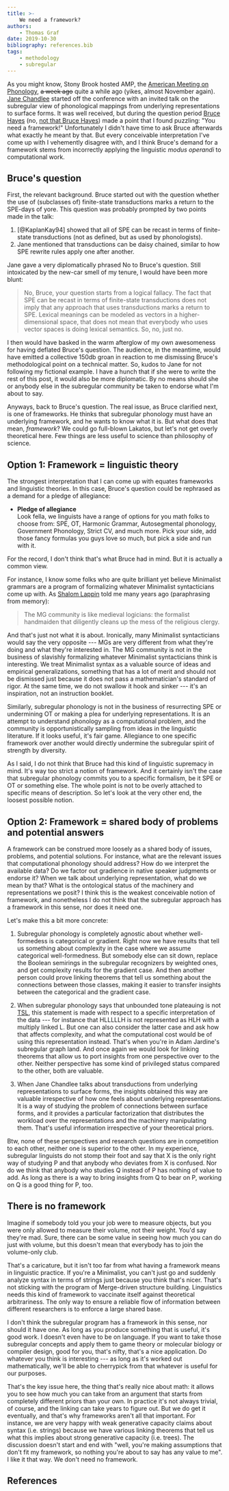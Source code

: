 ```yaml
---
title: >-
    We need a framework?
authors:
    - Thomas Graf
date: 2019-10-30
bibliography: references.bib
tags:
    - methodology
    - subregular
---
```


<!-- START_SUMMARY_BLOCK -->
As you might know, Stony Brook hosted AMP, the [American Meeting on Phonology](https://www.stonybrook.edu/commcms/amp2019/), ~~a week ago~~ quite a while ago (yikes, almost November again).
[Jane Chandlee](https://chandlee.sites.haverford.edu/) started off the conference with an invited talk on the subregular view of phonological mappings from underlying representations to surface forms.
It was well received, but during the question period [Bruce Hayes](https://linguistics.ucla.edu/people/hayes/) (no, [not that Bruce Hayes](https://www.brucehayes.com/?section=bio)) made a point that I found puzzling: "You need a framework!"
Unfortunately I didn't have time to ask Bruce afterwards what exactly he meant by that.
But every conceivable interpretation I've come up with I vehemently disagree with, and I think Bruce's demand for a framework stems from incorrectly applying the linguistic *modus operandi* to computational work.
<!-- END_SUMMARY_BLOCK -->


## Bruce's question

First, the relevant background.
Bruce started out with the question whether the use of (subclasses of) finite-state transductions marks a return to the SPE-days of yore.
This question was probably prompted by two points made in the talk:

1. [@KaplanKay94] showed that all of SPE can be recast in terms of finite-state transductions (not as defined, but as used by phonologists).
2. Jane mentioned that transductions can be daisy chained, similar to how SPE rewrite rules apply one after another.

Jane gave a very diplomatically phrased No to Bruce's question.
Still intoxicated by the new-car smell of my tenure, I would have been more blunt:

> No, Bruce, your question starts from a logical fallacy.
> The fact that SPE can be recast in terms of finite-state transductions does not imply that any approach that uses transductions marks a return to SPE.
> Lexical meanings can be modeled as vectors in a higher-dimensional space, that does not mean that everybody who uses vector spaces is doing lexical semantics.
> So, no, just no.

I then would have basked in the warm afterglow of my own awesomeness for having deflated Bruce's question.
The audience, in the meantime, would have emitted a collective 150db groan in reaction to me dismissing Bruce's methodological point on a technical matter.
So, kudos to Jane for not following my fictional example.
I have a hunch that if she were to write the rest of this post, it would also be more diplomatic.
By no means should she or anybody else in the subregular community be taken to endorse what I'm about to say.

Anyways, back to Bruce's question.
The real issue, as Bruce clarified next, is one of frameworks.
He thinks that subregular phonology must have an underlying framework, and he wants to know what it is.
But what does that mean, *framework*?
We could go full-blown Lakatos, but let's not get overly theoretical here.
Few things are less useful to science than philosophy of science.


## Option 1: Framework = linguistic theory

The strongest interpretation that I can come up with equates frameworks and linguistic theories.
In this case, Bruce's question could be rephrased as a demand for a pledge of allegiance:

- **Pledge of allegiance**  
  Look fella, we linguists have a range of options for you math folks to choose from: SPE, OT, Harmonic Grammar, Autosegmental phonology, Government Phonology, Strict CV, and much more.
  Pick your side, add those fancy formulas you guys love so much, but pick a side and run with it.

For the record, I don't think that's what Bruce had in mind.
But it is actually a common view.

For instance, I know some folks who are quite brilliant yet believe Minimalist grammars are a program of formalizing whatever Minimalist syntacticians come up with.
As [Shalom Lappin](https://clasp.gu.se/about/people/shalom-lappin) told me many years ago (paraphrasing from memory):

> The MG community is like medieval logicians: the formalist handmaiden that diligently cleans up the mess of the religious clergy.

And that's just not what it is about.
Ironically, many Minimalist syntacticians would say the very opposite --- MGs are very different from what they're doing and what they're interested in.
The MG community is not in the business of slavishly formalizing whatever Minimalist syntacticians think is interesting.
We treat Minimalist syntax as a valuable source of ideas and empirical generalizations, something that has a lot of merit and should not be dismissed just because it does not pass a mathematician's standard of rigor.
At the same time, we do not swallow it hook and sinker --- it's an inspiration, not an instruction booklet.

Similarly, subregular phonology is not in the business of resurrecting SPE or undermining OT or making a plea for underlying representations.
It is an attempt to understand phonology as a computational problem, and the community is opportunistically sampling from ideas in the linguistic literature.
If it looks useful, it's fair game.
Allegiance to one specific framework over another would directly undermine the subregular spirit of strength by diversity.

As I said, I do not think that Bruce had this kind of linguistic supremacy in mind.
It's way too strict a notion of framework.
And it certainly isn't the case that subregular phonology commits you to a specific formalism, be it SPE or OT or something else.
The whole point is not to be overly attached to specific means of description.
So let's look at the very other end, the loosest possible notion.


## Option 2: Framework = shared body of problems and potential answers

A framework can be construed more loosely as a shared body of issues, problems, and potential solutions.
For instance, what are the relevant issues that computational phonology should address?
How do we interpret the available data?
Do we factor out gradience in native speaker judgments or endorse it?
When we talk about underlying representation, what do we mean by that?
What is the ontological status of the machinery and representations we posit?
I think this is the weakest conceivable notion of framework, and nonetheless I do not think that the subregular approach has a framework in this sense, nor does it need one.

Let's make this a bit more concrete:

1. Subregular phonology is completely agnostic about whether well-formedess is categorical or gradient.
Right now we have results that tell us something about complexity in the case where we assume categorical well-formedness.
But somebody else can sit down, replace the Boolean semirings in the subregular recognizers by weighted ones, and get complexity results for the gradient case.
And then another person could prove linking theorems that tell us something about the connections between those classes, making it easier to transfer insights between the categorical and the gradient case.

1. When subregular phonology says that unbounded tone plateauing is not [TSL]({filename}/Tutorials/locality_sltsl.md), this statement is made with respect to a specific interpretation of the data --- for instance that HLLLLLH is not represented as HLH with a multiply linked L.
But one can also consider the latter case and ask how that affects complexity, and what the computational cost would be of using this representation instead.
That's when you're in Adam Jardine's subregular graph land.
And once again we would look for linking theorems that allow us to port insights from one perspective over to the other.
Neither perspective has some kind of privileged status compared to the other, both are valuable.

1. When Jane Chandlee talks about transductions from underlying representations to surface forms, the insights obtained this way are valuable irrespective of how one feels about underlying representations.
It is a way of studying the problem of connections between surface forms, and it provides a particular factorization that distributes the workload over the representations and the machinery manipulating them.
That's useful information irrespective of your theoretical priors.

Btw, none of these perspectives and research questions are in competition to each other, neither one is superior to the other.
In my experience, subregular linguists do not stomp their foot and say that X is the only right way of studying P and that anybody who deviates from X is confused.
Nor do we think that anybody who studies Q instead of P has nothing of value to add.
As long as there is a way to bring insights from Q to bear on P, working on Q is a good thing for P, too.


## There is no framework

Imagine if somebody told you your job were to measure objects, but you were only allowed to measure their volume, not their weight.
You'd say they're mad.
Sure, there can be some value in seeing how much you can do just with volume, but this doesn't mean that everybody has to join the volume-only club.

That's a caricature, but it isn't too far from what having a framework means in linguistic practice.
If you're a Minimalist, you can't just go and suddenly analyze syntax in terms of strings just because you think that's nicer.
That's not sticking with the program of Merge-driven structure building.
Linguistics needs this kind of framework to vaccinate itself against theoretical arbitrariness.
The only way to ensure a reliable flow of information between different researchers is to enforce a large shared base.

I don't think the subregular program has a framework in this sense, nor should it have one.
As long as you produce something that is useful, it's good work.
I doesn't even have to be on language.
If you want to take those subregular concepts and apply them to game theory or molecular biology or compiler design, good for you, that's nifty, that's a nice application.
Do whatever you think is interesting --- as long as it's worked out mathematically, we'll be able to cherrypick from that whatever is useful for our purposes.

That's the key issue here, the thing that's really nice about math: it allows you to see how much you can take from an argument that starts from completely different priors than your own.
In practice it's not always trivial, of course, and the linking can take years to figure out.
But we do get it eventually, and that's why frameworks aren't all that important.
For instance, we are very happy with weak generative capacity claims about syntax (i.e. strings) because we have various linking theorems that tell us what this implies about strong generative capacity (i.e. trees).
The discussion doesn't start and end with "well, you're making assumptions that don't fit my framework, so nothing you're about to say has any value to me".
I like it that way.
We don't need no framework.

## References
